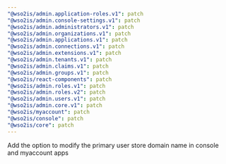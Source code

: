 ```yaml
---
"@wso2is/admin.application-roles.v1": patch
"@wso2is/admin.console-settings.v1": patch
"@wso2is/admin.administrators.v1": patch
"@wso2is/admin.organizations.v1": patch
"@wso2is/admin.applications.v1": patch
"@wso2is/admin.connections.v1": patch
"@wso2is/admin.extensions.v1": patch
"@wso2is/admin.tenants.v1": patch
"@wso2is/admin.claims.v1": patch
"@wso2is/admin.groups.v1": patch
"@wso2is/react-components": patch
"@wso2is/admin.roles.v1": patch
"@wso2is/admin.roles.v2": patch
"@wso2is/admin.users.v1": patch
"@wso2is/admin.core.v1": patch
"@wso2is/myaccount": patch
"@wso2is/console": patch
"@wso2is/core": patch
---
```


Add the option to modify the primary user store domain name in console and myaccount apps
